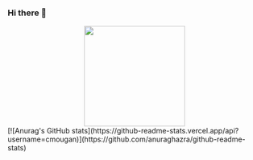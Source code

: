 ### Hi there 👋
<div align='center'>
  <img height=200 src='https://media.giphy.com/media/3ornk57KwDXf81rjWM/giphy.gif' />
</div>
[![Anurag's GitHub stats](https://github-readme-stats.vercel.app/api?username=cmougan)](https://github.com/anuraghazra/github-readme-stats)

<!--
**cmougan/cmougan** is a ✨ _special_ ✨ repository because its `README.md` (this file) appears on your GitHub profile.

Here are some ideas to get you started:

- 🔭 I’m currently working on ...
- 🌱 I’m currently learning ...
- 👯 I’m looking to collaborate on ...
- 🤔 I’m looking for help with ...
- 💬 Ask me about ...
- 📫 How to reach me: ...
- 😄 Pronouns: ...
- ⚡ Fun fact: ...
-->
